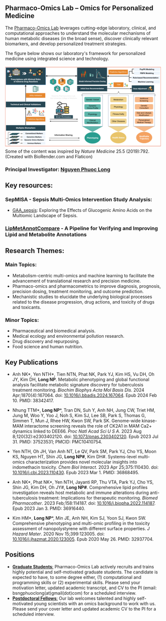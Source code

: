## Pharmaco-Omics Lab – Omics for Personalized Medicine
The [Pharmaco-Omics Lab](https://pharmomicslab.site/) leverages cutting-edge laboratory, clinical, and computational approaches to understand the molecular mechanisms of human metabolic diseases (in the broad sense), discover clinically relevant biomarkers, and develop personalized treatment strategies.

The figure below shows our laboratory's framework for personalized medicine using integrated science and technology.

![Framework Figure](https://github.com/Pharmaco-OmicsLab/Pharmaco-OmicsLab/blob/main/PharmOmics_Lab_Git.png?raw=true)
Some of the content was inspired by *Nature Medicine* 25.5 (2019):792. (Created with BioRender.com and Flaticon)


### Principal Investigator: [Nguyen Phuoc Long](https://scholar.google.com/citations?user=_UiVLo4AAAAJ&hl=en)

## Key resources: 

### SepMISA - Sepsis Multi-Omics Intervention Study Analysis: 
- [GAA_sepsis](https://github.com/Pharmaco-OmicsLab/GAA_Sepsis): Exploring the Effects of Glucogenic Amino Acids on the Multiomic Landscape of Sepsis.

### [LipMetAnnotCompare](https://github.com/Pharmaco-OmicsLab/LipMetAnnotCompare) - A Pipeline for Verifying and Improving Lipid and Metabolite Annotations

## Research Themes:

### Main Topics:
- Metabolism-centric multi-omics and machine learning to facilitate the advancement of translational research and precision medicine.
- Pharmaco-omics and pharmacometrics to improve diagnosis, prognosis, precision dosing, treatment monitoring, and outcome prediction.
- Mechanistic studies to elucidate the underlying biological processes related to the disease progression, drug actions, and toxicity of drugs and toxicants.

### Minor Topics:
- Pharmaceutical and biomedical analysis.
- Medical ecology and environmental pollution research.
- Drug discovery and repurposing.
- Food science and human nutrition.

## Key Publications

- Anh NK*, Yen NTH*, Tien NTN, Phat NK, Park YJ, Kim HS, Vu DH, Oh JY, Kim DH, **Long NP**. Metabolic phenotyping and global functional analysis facilitate metabolic signature discovery for tuberculosis treatment monitoring. *Biochim Biophys Acta Mol Basis Dis*. 2024 Apr;1870(4):167064. doi: [10.1016/j.bbadis.2024.167064](https://doi.org/10.1016/j.bbadis.2024.167064). Epub 2024 Feb 10. PMID: 38342417.

- Nhung TTM*, **Long NP***, Tran DN, Suh Y, Anh NH, Jung CW, Triet HM, Jung M, Woo Y, Yoo J, Noh S, Kim SJ, Lee SB, Park S, Thomas G, Simmen T, Mun J, Rhee HW, Kwon SW, Park SK. Genome-wide kinase-MAM interactome screening reveals the role of CK2A1 in MAM Ca2+ dynamics linked to DEE66. *Proc Natl Acad Sci U S A*. 2023 Aug 8;120(32):e2303402120. doi: [10.1073/pnas.2303402120](https://doi.org/10.1073/pnas.2303402120). Epub 2023 Jul 31. PMID: 37523531; PMCID: PMC10410754.

- Yen NTH, Oh JH, Van Anh NT, Le QV, Park SM, Park YJ, Cho YS, Moon KS, Nguyen HT, Shin JG, **Long NP#**, Kim DH#. Systems-level multi-omics characterization provides novel molecular insights into indomethacin toxicity. *Chem Biol Interact*. 2023 Apr 25;375:110430. doi: [10.1016/j.cbi.2023.110430](https://doi.org/10.1016/j.cbi.2023.110430). Epub 2023 Mar 1. PMID: 36868495.

- Anh NK*, Phat NK*, Yen NTH, Jayanti RP, Thu VTA, Park YJ, Cho YS, Shin JG, Kim DH, Oh JY#, **Long NP#**. Comprehensive lipid profiles investigation reveals host metabolic and immune alterations during anti-tuberculosis treatment: Implications for therapeutic monitoring. *Biomed Pharmacother*. 2023 Feb;158:114187. doi: [10.1016/j.biopha.2022.114187](https://doi.org/10.1016/j.biopha.2022.114187). Epub 2023 Jan 3. PMID: 36916440.
  
- Kim HM*, **Long NP***, Min JE, Anh NH, Kim SJ, Yoon SJ, Kwon SW. Comprehensive phenotyping and multi-omic profiling in the toxicity assessment of nanopolystyrene with different surface properties. *J Hazard Mater*. 2020 Nov 15;399:123005. doi: [10.1016/j.jhazmat.2020.123005](https://doi.org/10.1016/j.jhazmat.2020.123005). Epub 2020 May 26. PMID: 32937704.


## Positions
- <ins>**Graduate Students**:</ins> Pharmaco-Omics Lab actively recruits and trains highly potential and self-motivated graduate students. The candidate is expected to have, to some degree either, (1) computational and programming skills or (2) experimental skills. Please send your motivation letter, updated academic transcript, and CV to the PI (email: bsngphuoclong(at)gmail(dot)com) for a scheduled interview.
- <ins>**Postdoctoral Fellows**:</ins> Our lab welcomes talented and highly self-motivated young scientists with an omics background to work with us. Please send your cover letter and updated academic CV to the PI for a scheduled interview.
